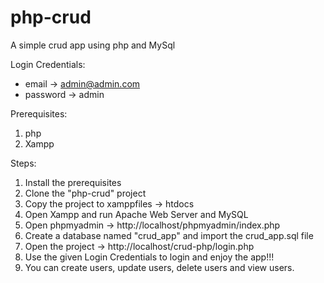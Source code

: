 # php-crud
A simple crud app using php and MySql

Login Credentials:
  - email -> admin@admin.com
  - password -> admin

Prerequisites:
  1. php
  2. Xampp

Steps:
  1. Install the prerequisites
  2. Clone the "php-crud" project
  3. Copy the project to xamppfiles -> htdocs
  4. Open Xampp and run Apache Web Server and MySQL
  5. Open phpmyadmin -> http://localhost/phpmyadmin/index.php
  6. Create a database named "crud_app" and import the crud_app.sql file
  7. Open the project -> http://localhost/crud-php/login.php
  8. Use the given Login Credentials to login and enjoy the app!!!
  9. You can create users, update users, delete users and view users.
      

